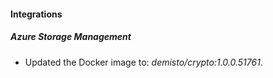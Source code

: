 #### Integrations
##### Azure Storage Management
- Updated the Docker image to: *demisto/crypto:1.0.0.51761*.
